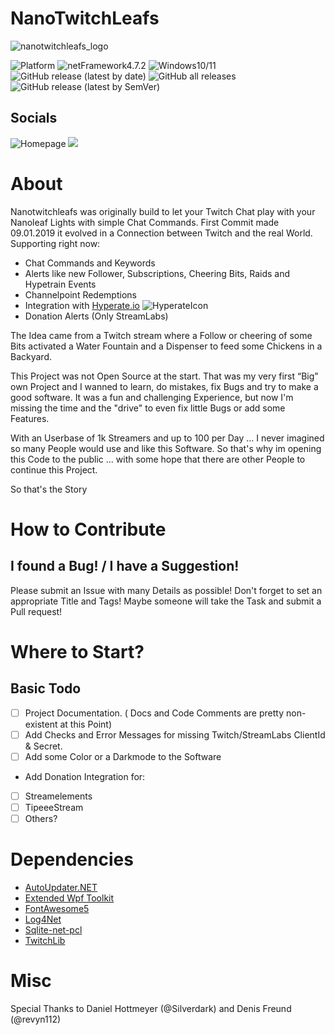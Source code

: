 # NanoTwitchLeafs
![nanotwitchleafs_logo](https://user-images.githubusercontent.com/16882079/214092102-4447d44f-807b-4bbb-a85c-2d295643ee6b.png)

![Platform](https://img.shields.io/badge/Platform-.NET-blueviolet)
![netFramework4.7.2](https://img.shields.io/badge/.NET%20Framework-4.7.2-blueviolet)
![Windows10/11](https://img.shields.io/badge/Windows-10%2F11-blueviolet)
![GitHub release (latest by date)](https://img.shields.io/github/v/release/locxion/nanotwitchleafs?color=blueviolet&label=Version)
![GitHub all releases](https://img.shields.io/github/downloads/locxion/nanotwitchleafs/total?color=blueviolet)
![GitHub release (latest by SemVer)](https://img.shields.io/github/downloads/locxion/nanotwitchleafs/latest/total?color=blueviolet)
## Socials
![Homepage](https://img.shields.io/badge/Web-www.nanotwitchleafs.de-blueviolet)
<a href="https://discord.gg/w92xZKd"><img src="https://img.shields.io/discord/230485530691895296?color=blueviolet&style=flat"></a>


# About

Nanotwitchleafs was originally build to let your Twitch Chat play with your Nanoleaf Lights with simple Chat Commands.
First Commit made 09.01.2019 it evolved in a Connection between Twitch and the real World.
Supporting right now:
- Chat Commands and Keywords
- Alerts like new Follower, Subscriptions, Cheering Bits, Raids and Hypetrain Events
- Channelpoint Redemptions
- Integration with [Hyperate.io](https://www.hyperate.io/) ![HyperateIcon](https://assets.website-files.com/60fab9af722573947d71e73b/619cbce54830e07b08f3fcce_HypeRate_Logo_32.png)
- Donation Alerts (Only StreamLabs)

The Idea came from a Twitch stream where a Follow or cheering of some Bits activated a Water Fountain
and a Dispenser to feed some Chickens in a Backyard.

This Project was not Open Source at the start.
That was my very first “Big” own Project and I wanned to learn, do mistakes, fix Bugs and try to make a good software.
It was a fun and challenging Experience, but now I'm missing the time and the "drive" to even fix little Bugs or add some Features.

With an Userbase of 1k Streamers and up to 100 per Day ... I never imagined so many People would use and like this Software.
So that's why im opening this Code to the public ... with some hope that there are other People to continue this Project.

So that's the Story

# How to Contribute

## I found a Bug! / I have a Suggestion!
Please submit an Issue with many Details as possible!
Don't forget to set an appropriate Title and Tags!
Maybe someone will take the Task and submit a Pull request!

# Where to Start?
## Basic Todo

- [ ] Project Documentation. ( Docs and Code Comments are pretty non-existent at this Point)
- [ ] Add Checks and Error Messages for missing Twitch/StreamLabs ClientId & Secret.
- [ ] Add some Color or a Darkmode to the Software
- Add Donation Integration for:
- [ ] Streamelements
- [ ] TipeeeStream
- [ ] Others?

# Dependencies

- [AutoUpdater.NET](https://github.com/ravibpatel/AutoUpdater.NET)
- [Extended Wpf Toolkit](https://github.com/xceedsoftware/wpftoolkit)
- [FontAwesome5](https://github.com/MartinTopfstedt/FontAwesome5)
- [Log4Net](https://logging.apache.org/log4net/)
- [Sqlite-net-pcl](https://github.com/praeclarum/sqlite-net)
- [TwitchLib](https://github.com/TwitchLib/TwitchLib)


# Misc

Special Thanks to Daniel Hottmeyer (@Silverdark) and Denis Freund (@revyn112)
